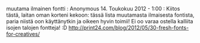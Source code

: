 <!--
Title: Open Font Library
Template: comments
-->

muutama ilmainen fontti
:   Anonymous 14. Toukokuu 2012 - 1:00
:   Kiitos tästä, laitan oman korteni kekoon: tässä lista muutamasta
    ilmaisesta fontista, paria niistä oon käyttänytkin ja oikeen hyvin
    toimii! Ei oo varaa ostella kalliita isojen talojen fontteja! :D
    <http://print24.com/blog/2012/05/30-fresh-fonts-for-creatives/>